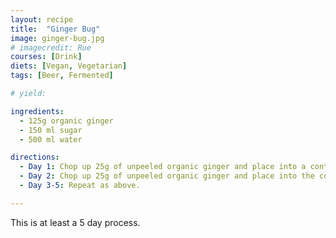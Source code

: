 ```yaml
---
layout: recipe
title:  "Ginger Bug"
image: ginger-bug.jpg
# imagecredit: Rue
courses: [Drink]
diets: [Vegan, Vegetarian]
tags: [Beer, Fermented]

# yield:

ingredients:
  - 125g organic ginger
  - 150 ml sugar
  - 500 ml water

directions:
  - Day 1: Chop up 25g of unpeeled organic ginger and place into a container with 500 ml of water along with 2 tbsp of sugar. Stir or shake.
  - Day 2: Chop up 25g of unpeeled organic ginger and place into the container along with 2 more tbsp of sugar. Stir or shake.
  - Day 3-5: Repeat as above.

---
```

This is at least a 5 day process.
